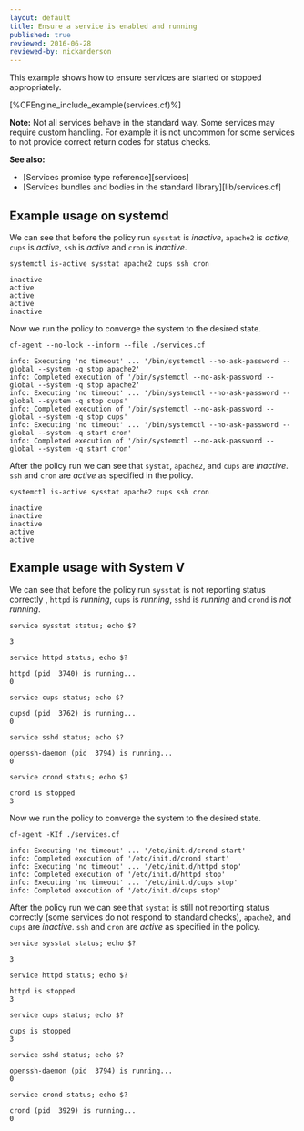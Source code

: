 ```yaml
---
layout: default
title: Ensure a service is enabled and running
published: true
reviewed: 2016-06-28
reviewed-by: nickanderson
---
```


This example shows how to ensure services are started or stopped appropriately.

[%CFEngine_include_example(services.cf)%]

**Note:** Not all services behave in the standard way. Some services may require
custom handling. For example it is not uncommon for some services to not provide
correct return codes for status checks.

**See also:**

* [Services promise type reference][services]
* [Services bundles and bodies in the standard library][lib/services.cf]

## Example usage on systemd

We can see that before the policy run `sysstat` is *inactive*, `apache2` is
*active*, `cups` is *active*, `ssh` is *active* and `cron` is *inactive*.

```command
systemctl is-active sysstat apache2 cups ssh cron
```

```output
inactive
active
active
active
inactive
```

Now we run the policy to converge the system to the desired state.

```command
cf-agent --no-lock --inform --file ./services.cf
```

```output
info: Executing 'no timeout' ... '/bin/systemctl --no-ask-password --global --system -q stop apache2'
info: Completed execution of '/bin/systemctl --no-ask-password --global --system -q stop apache2'
info: Executing 'no timeout' ... '/bin/systemctl --no-ask-password --global --system -q stop cups'
info: Completed execution of '/bin/systemctl --no-ask-password --global --system -q stop cups'
info: Executing 'no timeout' ... '/bin/systemctl --no-ask-password --global --system -q start cron'
info: Completed execution of '/bin/systemctl --no-ask-password --global --system -q start cron'
```

After the policy run we can see that `systat`, `apache2`, and `cups` are
*inactive*. `ssh` and `cron` are *active* as specified in the policy.

```command
systemctl is-active sysstat apache2 cups ssh cron
```

```output
inactive
inactive
inactive
active
active
```

## Example usage with System V

We can see that before the policy run `sysstat` is not reporting status
correctly , `httpd` is *running*, `cups` is *running*, `sshd` is *running* and
`crond` is *not running*.

```command
service sysstat status; echo $?
```

```output
3
```

```command
service httpd status; echo $?
```

```output
httpd (pid  3740) is running...
0
```

```command
service cups status; echo $?
```

```output
cupsd (pid  3762) is running...
0
```

```command
service sshd status; echo $?
```

```output
openssh-daemon (pid  3794) is running...
0
```

```command
service crond status; echo $?
```

```output
crond is stopped
3
```

Now we run the policy to converge the system to the desired state.

```command
cf-agent -KIf ./services.cf
```

```output
info: Executing 'no timeout' ... '/etc/init.d/crond start'
info: Completed execution of '/etc/init.d/crond start'
info: Executing 'no timeout' ... '/etc/init.d/httpd stop'
info: Completed execution of '/etc/init.d/httpd stop'
info: Executing 'no timeout' ... '/etc/init.d/cups stop'
info: Completed execution of '/etc/init.d/cups stop'
```

After the policy run we can see that `systat` is still not reporting status correctly (some services do not respond to standard checks), `apache2`, and `cups` are
*inactive*. `ssh` and `cron` are *active* as specified in the policy.


```command
service sysstat status; echo $?
```

```output
3
```

```command
service httpd status; echo $?
```

```output
httpd is stopped
3
```

```command
service cups status; echo $?
```

```output
cups is stopped
3
```

```command
service sshd status; echo $?
```

```output
openssh-daemon (pid  3794) is running...
0
```

```command
service crond status; echo $?
```

```output
crond (pid  3929) is running...
0
```
